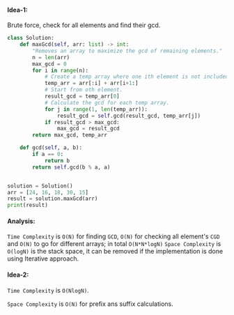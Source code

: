#### Idea-1:

Brute force, check for all elements and find their gcd.

```py
class Solution:
    def maxGcd(self, arr: list) -> int:
        "Removes an array to maximize the gcd of remaining elements."
        n = len(arr)
        max_gcd = 0
        for i in range(n):
            # Create a temp array where one ith element is not included
            temp_arr = arr[:i] + arr[i+1:]
            # Start from oth element.
            result_gcd = temp_arr[0]
            # Calculate the gcd for each temp array.
            for j in range(1, len(temp_arr)):
                result_gcd = self.gcd(result_gcd, temp_arr[j])
            if result_gcd > max_gcd:
                max_gcd = result_gcd
        return max_gcd, temp_arr

    def gcd(self, a, b):
        if a == 0:
            return b
        return self.gcd(b % a, a)


solution = Solution()
arr = [24, 16, 18, 30, 15]
result = solution.maxGcd(arr)
print(result)

```

#### Analysis:

`Time Complexity` is `O(N)` for finding `GCD`, `O(N)` for checking all element's `CGD` and `O(N)` to go for different arrays; in total `O(N*N*logN)`
`Space Complexity` is `O(logN)` is the stack space, it can be removed if the implementation is done using Iterative approach.

#### Idea-2:

`Time Complexity` is `O(NlogN)`.

`Space Complexity` is `O(N)` for prefix ans suffix calculations.
